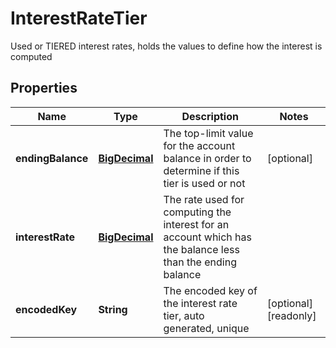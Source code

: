 

# InterestRateTier

Used or TIERED interest rates, holds the values to define how the interest is computed
## Properties

Name | Type | Description | Notes
------------ | ------------- | ------------- | -------------
**endingBalance** | [**BigDecimal**](BigDecimal.md) | The top-limit value for the account balance in order to determine if this tier is used or not |  [optional]
**interestRate** | [**BigDecimal**](BigDecimal.md) | The rate used for computing the interest for an account which has the balance less than the ending balance | 
**encodedKey** | **String** | The encoded key of the interest rate tier, auto generated, unique |  [optional] [readonly]



